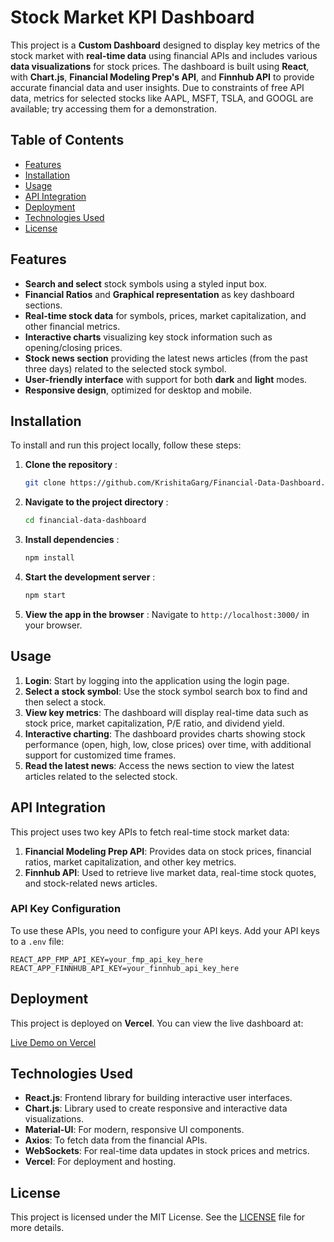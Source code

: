 # Stock Market KPI Dashboard

This project is a **Custom Dashboard** designed to display key metrics of the stock market with **real-time data** using financial APIs and includes various **data visualizations** for stock prices. The dashboard is built using **React**, with **Chart.js**, **Financial Modeling Prep's API**, and **Finnhub API** to provide accurate financial data and user insights. Due to constraints of free API data, metrics for selected stocks like AAPL, MSFT, TSLA, and GOOGL are available; try accessing them for a demonstration.

## Table of Contents

- [Features](#features)
- [Installation](#installation)
- [Usage](#usage)
- [API Integration](#api-integration)
- [Deployment](#deployment)
- [Technologies Used](#technologies-used)
- [License](#license)

## Features

- **Search and select** stock symbols using a styled input box.
- **Financial Ratios** and **Graphical representation** as key dashboard sections.
- **Real-time stock data** for symbols, prices, market capitalization, and other financial metrics.
- **Interactive charts** visualizing key stock information such as opening/closing prices.
- **Stock news section** providing the latest news articles (from the past three days) related to the selected stock symbol.
- **User-friendly interface** with support for both **dark** and **light** modes.
- **Responsive design**, optimized for desktop and mobile.

## Installation

To install and run this project locally, follow these steps:

1. **Clone the repository** :
   ```bash
   git clone https://github.com/KrishitaGarg/Financial-Data-Dashboard.git
   ```
2. **Navigate to the project directory** :
   ```bash
   cd financial-data-dashboard
   ```
3. **Install dependencies** :
   ```bash
   npm install
   ```
4. **Start the development server** :
   ```bash
   npm start
   ```
5. **View the app in the browser** :
   Navigate to `http://localhost:3000/` in your browser.

## Usage

1. **Login**: Start by logging into the application using the login page.
2. **Select a stock symbol**: Use the stock symbol search box to find and then select a stock.
3. **View key metrics**: The dashboard will display real-time data such as stock price, market capitalization, P/E ratio, and dividend yield.
4. **Interactive charting**: The dashboard provides charts showing stock performance (open, high, low, close prices) over time, with additional support for customized time frames.
5. **Read the latest news**: Access the news section to view the latest articles related to the selected stock.

## API Integration

This project uses two key APIs to fetch real-time stock market data:

1. **Financial Modeling Prep API**: Provides data on stock prices, financial ratios, market capitalization, and other key metrics.
2. **Finnhub API**: Used to retrieve live market data, real-time stock quotes, and stock-related news articles.

### API Key Configuration

To use these APIs, you need to configure your API keys. Add your API keys to a `.env` file:

```env
REACT_APP_FMP_API_KEY=your_fmp_api_key_here
REACT_APP_FINNHUB_API_KEY=your_finnhub_api_key_here
```

## Deployment

This project is deployed on **Vercel**. You can view the live dashboard at:

[Live Demo on Vercel](https://financial-data-dashboard.vercel.app/)

## Technologies Used

- **React.js**: Frontend library for building interactive user interfaces.
- **Chart.js**: Library used to create responsive and interactive data visualizations.
- **Material-UI**: For modern, responsive UI components.
- **Axios**: To fetch data from the financial APIs.
- **WebSockets**: For real-time data updates in stock prices and metrics.
- **Vercel**: For deployment and hosting.

## License

This project is licensed under the MIT License. See the [LICENSE](LICENSE) file for more details.
